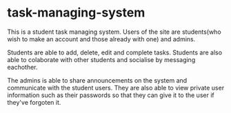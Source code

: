 # task-managing-system

This is a student task managing system. Users of the site are students(who wish to make an account and those already with one) and admins.

Students are able to add, delete, edit and complete tasks. Students are also able to colaborate with other students and socialise by messaging eachother. 

The admins is able to share announcements on the system and communicate with the student users. They are also able to view private user information such as their passwords so that they can give it to the user if they've forgoten it.

